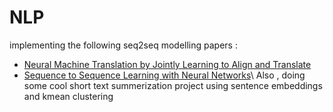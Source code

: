 # NLP
implementing the following seq2seq modelling papers :
- [Neural Machine Translation by Jointly Learning to Align and Translate](https://arxiv.org/abs/1409.0473)
- [Sequence to Sequence Learning with Neural Networks](https://arxiv.org/abs/1409.3215)\\
Also , doing some cool short text summerization project using sentence embeddings and kmean clustering 
